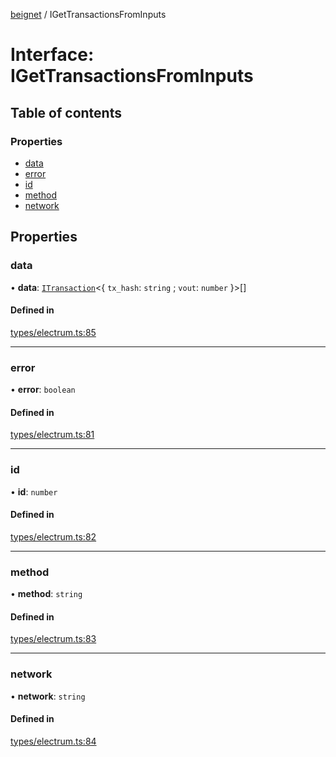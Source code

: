 [beignet](../README.md) / IGetTransactionsFromInputs

# Interface: IGetTransactionsFromInputs

## Table of contents

### Properties

- [data](IGetTransactionsFromInputs.md#data)
- [error](IGetTransactionsFromInputs.md#error)
- [id](IGetTransactionsFromInputs.md#id)
- [method](IGetTransactionsFromInputs.md#method)
- [network](IGetTransactionsFromInputs.md#network)

## Properties

### data

• **data**: [`ITransaction`](ITransaction.md)<{ `tx_hash`: `string` ; `vout`: `number`  }\>[]

#### Defined in

[types/electrum.ts:85](https://github.com/synonymdev/beignet/blob/e4162f7/src/types/electrum.ts#L85)

___

### error

• **error**: `boolean`

#### Defined in

[types/electrum.ts:81](https://github.com/synonymdev/beignet/blob/e4162f7/src/types/electrum.ts#L81)

___

### id

• **id**: `number`

#### Defined in

[types/electrum.ts:82](https://github.com/synonymdev/beignet/blob/e4162f7/src/types/electrum.ts#L82)

___

### method

• **method**: `string`

#### Defined in

[types/electrum.ts:83](https://github.com/synonymdev/beignet/blob/e4162f7/src/types/electrum.ts#L83)

___

### network

• **network**: `string`

#### Defined in

[types/electrum.ts:84](https://github.com/synonymdev/beignet/blob/e4162f7/src/types/electrum.ts#L84)
